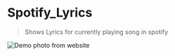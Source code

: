 # Spotify_Lyrics
> Shows Lyrics for currently playing song in spotify

![Demo photo from website](https://i.imgur.com/Whm3RxB.jpg)

